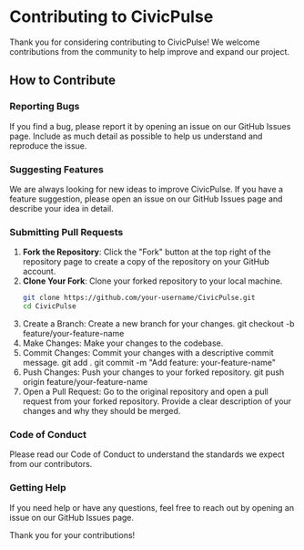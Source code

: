 # Contributing to CivicPulse

Thank you for considering contributing to CivicPulse! We welcome contributions from the community to help improve and expand our project.

## How to Contribute

### Reporting Bugs
If you find a bug, please report it by opening an issue on our GitHub Issues page. Include as much detail as possible to help us understand and reproduce the issue.

### Suggesting Features
We are always looking for new ideas to improve CivicPulse. If you have a feature suggestion, please open an issue on our GitHub Issues page and describe your idea in detail.

### Submitting Pull Requests
1. **Fork the Repository**: Click the "Fork" button at the top right of the repository page to create a copy of the repository on your GitHub account.
2. **Clone Your Fork**: Clone your forked repository to your local machine.
   ```bash
   git clone https://github.com/your-username/CivicPulse.git
   cd CivicPulse
3. Create a Branch: Create a new branch for your changes.
   git checkout -b feature/your-feature-name
4. Make Changes: Make your changes to the codebase.
5. Commit Changes: Commit your changes with a descriptive commit message.
   git add .
   git commit -m "Add feature: your-feature-name"
6. Push Changes: Push your changes to your forked repository.
   git push origin feature/your-feature-name
7. Open a Pull Request: Go to the original repository and open a pull request from your forked repository. Provide a clear description of your changes and why they should be merged.

### Code of Conduct
Please read our Code of Conduct to understand the standards we expect from our contributors.

### Getting Help
If you need help or have any questions, feel free to reach out by opening an issue on our GitHub Issues page.

Thank you for your contributions!


